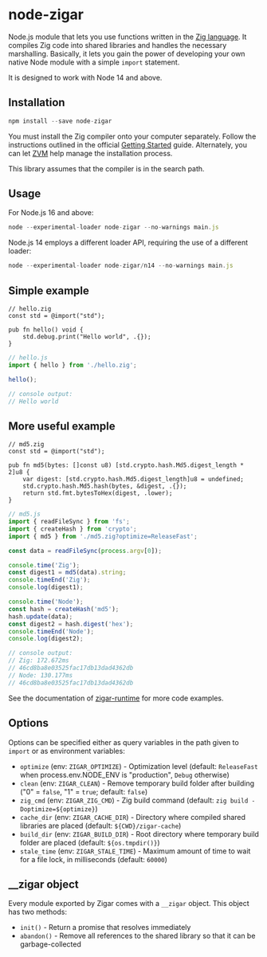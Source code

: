 # node-zigar

Node.js module that lets you use functions written in the [Zig language](https://ziglang.org/).
It compiles Zig code into shared libraries and handles the necessary marshalling. Basically,
it lets you gain the power of developing your own native Node module with a simple `import`
statement.

It is designed to work with Node 14 and above.

## Installation

```js
npm install --save node-zigar
```

You must install the Zig compiler onto your computer separately. Follow the instructions outlined
in the official [Getting Started](https://ziglang.org/learn/getting-started/) guide. Alternately,
you can let [ZVM](https://github.com/tristanisham/zvm) help manage the installation process.

This library assumes that the compiler is in the search path.

## Usage

For Node.js 16 and above:

```js
node --experimental-loader node-zigar --no-warnings main.js
```

Node.js 14 employs a different loader API, requiring the use of a different loader:

```js
node --experimental-loader node-zigar/n14 --no-warnings main.js
```

## Simple example

```zig
// hello.zig
const std = @import("std");

pub fn hello() void {
    std.debug.print("Hello world", .{});
}
```

```js
// hello.js
import { hello } from './hello.zig';

hello();

// console output:
// Hello world
```

## More useful example

```zig
// md5.zig
const std = @import("std");

pub fn md5(bytes: []const u8) [std.crypto.hash.Md5.digest_length * 2]u8 {
    var digest: [std.crypto.hash.Md5.digest_length]u8 = undefined;
    std.crypto.hash.Md5.hash(bytes, &digest, .{});
    return std.fmt.bytesToHex(digest, .lower);
}
```
```js
// md5.js
import { readFileSync } from 'fs';
import { createHash } from 'crypto';
import { md5 } from './md5.zig?optimize=ReleaseFast';

const data = readFileSync(process.argv[0]);

console.time('Zig');
const digest1 = md5(data).string;
console.timeEnd('Zig');
console.log(digest1);

console.time('Node');
const hash = createHash('md5');
hash.update(data);
const digest2 = hash.digest('hex');
console.timeEnd('Node');
console.log(digest2);

// console output:
// Zig: 172.672ms
// 46cd8ba8e03525fac17db13dad4362db
// Node: 130.177ms
// 46cd8ba8e03525fac17db13dad4362db
```

See the documentation of [zigar-runtime](../zigar-runtime#readme) for more code examples.

## Options

Options can be specified either as query variables in the path given to `import` or as environment
variables:

* `optimize` (env: `ZIGAR_OPTIMIZE`) - Optimization level (default: `ReleaseFast` when
process.env.NODE_ENV is "production", `Debug` otherwise)
* `clean` (env: `ZIGAR_CLEAN`) - Remove temporary build folder after building ("0" = `false`,
"1" = `true`; default: `false`)
* `zig_cmd` (env: `ZIGAR_ZIG_CMD`) - Zig build command (default: `zig build -Doptimize=${optimize}`)
* `cache_dir` (env: `ZIGAR_CACHE_DIR`) - Directory where compiled shared libraries are placed (default: `${CWD}/zigar-cache`)
* `build_dir` (env: `ZIGAR_BUILD_DIR`) - Root directory where temporary build folder are placed (default: `${os.tmpdir()}`)
* `stale_time` (env: `ZIGAR_STALE_TIME`) - Maximum amount of time to wait for a file lock, in milliseconds (default: `60000`)

## __zigar object

Every module exported by Zigar comes with a `__zigar` object. This object has two methods:

* `init()` - Return a promise that resolves immediately
* `abandon()` - Remove all references to the shared library so that it can be garbage-collected
